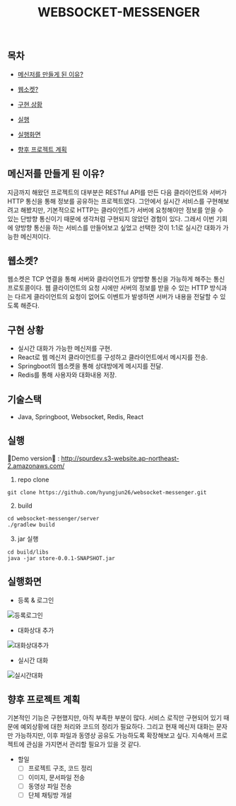 <h1 align="center"> WEBSOCKET-MESSENGER </h1> <br>

## 목차
- [메신저를 만들게 된 이유?](#메신저를-만들게-된-이유)

- [웹소켓?](#웹소켓)

- [구현 상황](#구현-상황)

- [실행](#실행)

- [실행화면](#실행화면)

- [향후 프로젝트 계획](#향후-프로젝트-계획)

## 메신저를 만들게 된 이유?
지금까지 해왔던 프로젝트의 대부분은 RESTful API를 만든 다음 클라이언트와 서버가 HTTP 통신을 통해 정보를 공유하는 프로젝트였다. 
그안에서 실시간 서비스를 구현해보려고 해봤지만, 기본적으로 HTTP는 클라이언트가 서버에 요청해야만 정보를 얻을 수 있는 단방향 통신이기 때문에 생각처럼 구현되지 않았던 경험이 있다. 
그래서 이번 기회에 양방향 통신을 하는 서비스를 만들어보고 싶었고 선택한 것이 1:1로 실시간 대화가 가능한 메신저이다.

## 웹소켓?
웹소켓은 TCP 연결을 통해 서버와 클라이언트가 양방향 통신을 가능하게 해주는 통신 프로토콜이다. 웹 클라이언트의 요청 시에만 서버의 정보를 받을 수 있는 HTTP 방식과는 다르게 클라이언트의 요청이 없어도 이벤트가 발생하면 서버가 내용을 전달할 수 있도록 해준다.

## 구현 상황
- 실시간 대화가 가능한 메신저를 구현.
- React로 웹 메신저 클라이언트를 구성하고 클라이언트에서 메시지를 전송.
- Springboot의 웹소켓을 통해 상대방에게 메시지를 전달.
- Redis를 통해 사용자와 대화내용 저장.

## 기술스택
* Java, Springboot, Websocket, Redis, React

## 실행

📣Demo version🚀 : http://spurdev.s3-website.ap-northeast-2.amazonaws.com/

1. repo clone
```
git clone https://github.com/hyungjun26/websocket-messenger.git
```
2. build
```
cd websocket-messenger/server
./gradlew build
```
3. jar 실행
```
cd build/libs
java -jar store-0.0.1-SNAPSHOT.jar
```
## 실행화면
* 등록 & 로그인

![등록로그인](https://user-images.githubusercontent.com/53934834/119176350-f522c980-baa5-11eb-8224-f8126a028d0f.gif)

* 대화상대 추가

![대화상대추가](https://user-images.githubusercontent.com/53934834/119177520-62832a00-baa7-11eb-8586-d206ffcdbc45.gif)

* 실시간 대화

![실시간대화](https://user-images.githubusercontent.com/53934834/119217566-099eaa80-bb16-11eb-8668-76f72f1eb316.gif)

## 향후 프로젝트 계획
기본적인 기능은 구현했지만, 아직 부족한 부분이 많다. 서비스 로직만 구현되어 있기 때문에 예외상황에 대한 처리와 코드의 정리가 필요하다. 그리고 현재 메신저 대화는 문자만 가능하지만, 이후 파일과 동영상 공유도 가능하도록 확장해보고 싶다. 지속해서 프로젝트에 관심을 가지면서 관리할 필요가 있을 것 같다.

-   할일
    -   [ ]  프로젝트 구조, 코드 정리
    -   [ ]  이미지, 문서파일 전송
    -   [ ]  동영상 파일 전송
    -   [ ]  단체 채팅방 개설 
